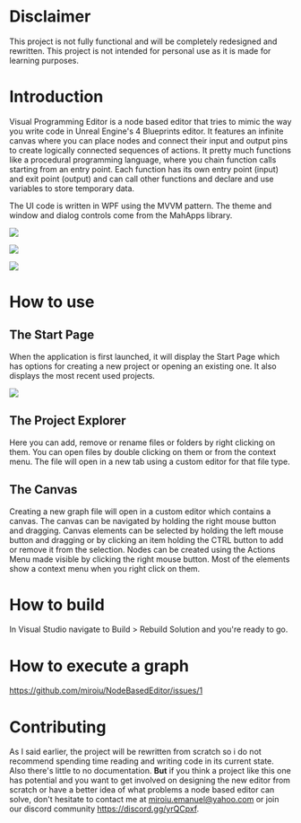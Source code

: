  # **Disclaimer** 
 This project is not fully functional and will be completely redesigned and rewritten.
 This project is not intended for personal use as it is made for learning purposes.
 
 # Introduction
 
 Visual Programming Editor is a node based editor that tries to mimic the way you write code in Unreal Engine's 4 Blueprints editor.
 It features an infinite canvas where you can place nodes and connect their input and output pins to create logically connected sequences of actions.
 It pretty much functions like a procedural programming language, where you chain function calls starting from an entry point. Each function has its own entry point (input) and exit point (output) and can call other functions and declare and use variables to store temporary data.
 
 The UI code is written in WPF using the MVVM pattern. The theme and window and dialog controls come from the MahApps library. 
 
 ![](https://i.imgur.com/UAcIlWr.png)
 
 ![](https://i.imgur.com/i4HrPjt.png)
 
 ![](https://i.imgur.com/ET3Prl3.png)
 
 # How to use
 
 ## The Start Page
 When the application is first launched, it will display the Start Page which has options for creating a new project or opening an existing one. It also displays the most recent used projects.
 
 ![](https://i.imgur.com/u07Z3xv.png)
 
 ## The Project Explorer
 Here you can add, remove or rename files or folders by right clicking on them.
 You can open files by double clicking on them or from the context menu. The file will open in a new tab using a custom editor for that file type.
 
 ## The Canvas
 Creating a new graph file will open in a custom editor which contains a canvas.
 The canvas can be navigated by holding the right mouse button and dragging.
 Canvas elements can be selected by holding the left mouse button and dragging or by clicking an item holding the CTRL button to add or remove it from the selection.
 Nodes can be created using the Actions Menu made visible by clicking the right mouse button. 
 Most of the elements show a context menu when you right click on them.
 
 # How to build
 In Visual Studio navigate to Build > Rebuild Solution and you're ready to go. 
 
 # How to execute a graph
 https://github.com/miroiu/NodeBasedEditor/issues/1
 
 # Contributing
 As I said earlier, the project will be rewritten from scratch so i do not recommend spending time reading and writing code in its current state. Also there's little to no documentation.
 **But** if you think a project like this one has potential and you want to get involved on designing the new editor from scratch or have a better idea of what problems a node based editor can solve, don't hesitate to contact me at <miroiu.emanuel@yahoo.com> or join our discord community <https://discord.gg/yrQCpxf>.
 
